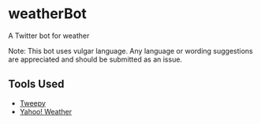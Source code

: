# weatherBot
A Twitter bot for weather

Note: This bot uses vulgar language. Any language or wording suggestions are appreciated and should be submitted as an issue.

## Tools Used
* [Tweepy](https://github.com/tweepy/tweepy)
* [Yahoo! Weather](https://developer.yahoo.com/weather/)
